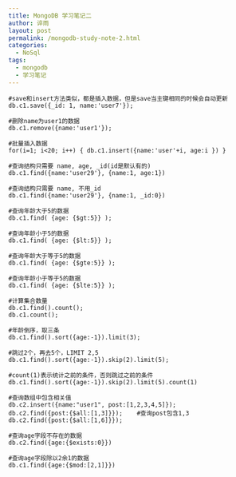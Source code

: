```yaml
---
title: MongoDB 学习笔记二
author: 谇雨
layout: post
permalink: /mongodb-study-note-2.html
categories:
  - NoSql
tags:
  - mongodb
  - 学习笔记
---
```


    #save和insert方法类似，都是插入数据，但是save当主键相同的时候会自动更新
    db.c1.save({_id: 1, name:'user7'});

    #删除name为user1的数据
    db.c1.remove({name:'user1'});

    #批量插入数据
    for(i=1; i<20; i++) { db.c1.insert({name:'user'+i, age:i }) }

    #查询结构只需要 name, age, _id(id是默认有的)
    db.c1.find({name:'user29'}, {name:1, age:1})

    #查询结构只需要 name, 不用_id
    db.c1.find({name:'user29'}, {name:1, _id:0})

    #查询年龄大于5的数据
    db.c1.find( {age: {$gt:5}} );

    #查询年龄小于5的数据
    db.c1.find( {age: {$lt:5}} );

    #查询年龄大于等于5的数据
    db.c1.find( {age: {$gte:5}} );

    #查询年龄小于等于5的数据
    db.c1.find( {age: {$lte:5}} );

    #计算集合数量
    db.c1.find().count();
    db.c1.count();

    #年龄倒序，取三条
    db.c1.find().sort({age:-1}).limit(3);

    #跳过2个，再去5个，LIMIT 2,5
    db.c1.find().sort({age:-1}).skip(2).limit(5);

    #count(1)表示统计之前的条件，否则跳过之前的条件
    db.c1.find().sort({age:-1}).skip(2).limit(5).count(1)

    #查询数组中包含相关值
    db.c2.insert({name:"user1", post:[1,2,3,4,5]});
    db.c2.find({post:{$all:[1,3]}});    #查询post包含1,3
    db.c2.find({post:{$all:[1,6]}});

    #查询age字段不存在的数据
    db.c2.find({age:{$exists:0}})

    #查询age字段除以2余1的数据
    db.c1.find({age:{$mod:[2,1]}})